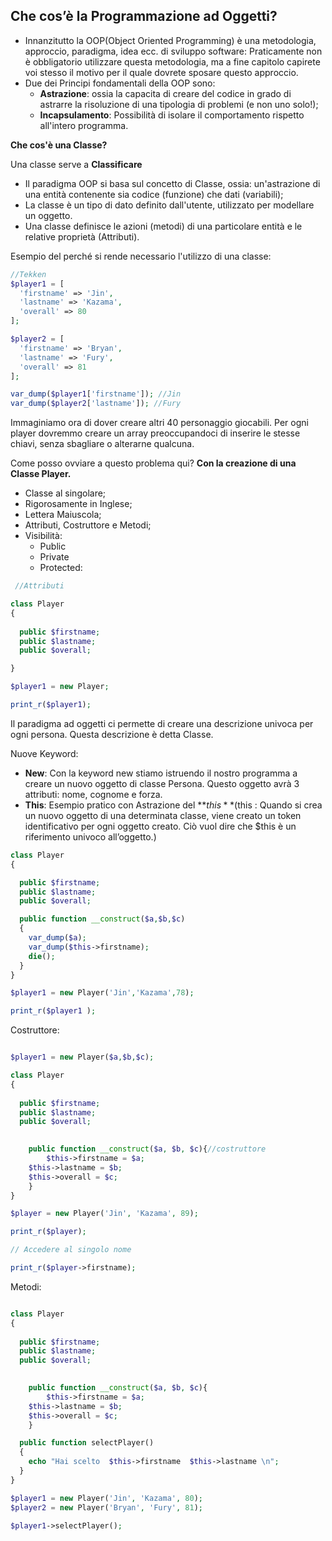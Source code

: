 ## **Che cos’è la Programmazione ad Oggetti?**

- Innanzitutto la OOP(Object Oriented Programming) è una metodologia, approccio, paradigma, idea ecc. di sviluppo software: Praticamente non è obbligatorio utilizzare questa metodologia, ma a fine capitolo capirete voi stesso il motivo per il quale dovrete sposare questo approccio.
- Due dei Principi fondamentali della OOP sono:
    - **Astrazione**: ossia la capacita di creare del codice in grado di astrarre la risoluzione di una tipologia di problemi (e non uno solo!);
    - **Incapsulamento**: Possibilità di isolare il comportamento rispetto all'intero programma.
    

**Che cos'è una Classe?**

Una classe serve  a **Classificare**

- Il paradigma OOP si basa sul concetto di Classe, ossia: un'astrazione di una entità contenente sia codice (funzione) che dati (variabili);
- La classe è un tipo di dato definito dall'utente, utilizzato per modellare un oggetto.
- Una classe definisce le azioni (metodi) di una particolare entità e le relative proprietà (Attributi).

Esempio del perché si rende necessario l'utilizzo di una classe:

```php
//Tekken
$player1 = [
  'firstname' => 'Jin',
  'lastname' => 'Kazama',
  'overall' => 80
];

$player2 = [
  'firstname' => 'Bryan',
  'lastname' => 'Fury',
  'overall' => 81
];

var_dump($player1['firstname']); //Jin
var_dump($player2['lastname']); //Fury
```

Immaginiamo ora di dover creare altri 40 personaggio giocabili. Per ogni player dovremmo creare un array preoccupandoci di inserire le stesse chiavi, senza sbagliare o alterarne qualcuna.

Come posso ovviare a questo problema qui? **Con la creazione di una Classe Player.**

- Classe al singolare;
- Rigorosamente in Inglese;
- Lettera Maiuscola;
- Attributi, Costruttore e Metodi;
- Visibilità:
    - Public
    - Private
    - Protected:

```php
 //Attributi 

class Player
{
  
  public $firstname;
  public $lastname;
  public $overall;

}

$player1 = new Player;

print_r($player1);
```

Il paradigma ad oggetti ci permette di creare una descrizione univoca per ogni
persona. Questa descrizione è detta Classe.

Nuove Keyword:

- **New**: Con la keyword new stiamo istruendo il nostro programma a creare un nuovo oggetto di classe Persona. Questo oggetto avrà 3 attributi: nome, cognome e forza.
- **This**: Esempio pratico con Astrazione del **$this** ($this : Quando si crea un nuovo oggetto di una determinata classe, viene creato un token identificativo per ogni oggetto creato. Ciò vuol dire che $this è un riferimento univoco all’oggetto.)

```php
class Player
{

  public $firstname;
  public $lastname;
  public $overall;

  public function __construct($a,$b,$c)
  {
    var_dump($a);
    var_dump($this->firstname);
    die();
  }
}

$player1 = new Player('Jin','Kazama',78);

print_r($player1 );
```

Costruttore:

```php

$player1 = new Player($a,$b,$c);

class Player
{
  
  public $firstname;
  public $lastname;
  public $overall;
 

	public function __construct($a, $b, $c){//costruttore
		$this->firstname = $a;
    $this->lastname = $b; 
    $this->overall = $c;
	}
}

$player = new Player('Jin', 'Kazama', 89);

print_r($player);

// Accedere al singolo nome

print_r($player->firstname);
```

Metodi:

```php

class Player
{
  
  public $firstname;
  public $lastname;
  public $overall;
 

	public function __construct($a, $b, $c){
		$this->firstname = $a;
    $this->lastname = $b; 
    $this->overall = $c;
	}

  public function selectPlayer()
  {
    echo "Hai scelto  $this->firstname  $this->lastname \n";
  }
}

$player1 = new Player('Jin', 'Kazama', 80);
$player2 = new Player('Bryan', 'Fury', 81);

$player1->selectPlayer();
```